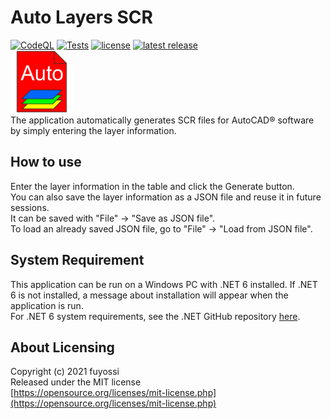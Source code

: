 # Auto Layers SCR
[![CodeQL](https://github.com/fuyossi/Auto-Layers-SCR/actions/workflows/codeql-analysis.yml/badge.svg)](https://github.com/fuyossi/Auto-Layers-SCR/actions/workflows/codeql-analysis.yml)
[![Tests](https://github.com/fuyossi/Auto-Layers-SCR/actions/workflows/dotnet.yml/badge.svg)](https://github.com/fuyossi/Auto-Layers-SCR/actions/workflows/dotnet.yml)
[![license](https://img.shields.io/github/license/fuyossi/Auto-Layers-SCR)](https://github.com/fuyossi/Auto-Layers-SCR/blob/main/LICENSE)
[![latest release](https://img.shields.io/github/v/release/fuyossi/Auto-Layers-SCR?label=latest%20release)](https://github.com/fuyossi/Auto-Layers-SCR/releases/latest)  
<img src="https://raw.githubusercontent.com/fuyossi/Auto-Layers-SCR/main/Auto%20Layers%20SCR/Resources/icon.png" width="100px">  
The application automatically generates SCR files for AutoCAD® software by simply entering the layer information.

## How to use
Enter the layer information in the table and click the Generate button.  
You can also save the layer information as a JSON file and reuse it in future sessions.  
It can be saved with "File" -> "Save as JSON file".  
To load an already saved JSON file, go to "File" -> "Load from JSON file".

## System Requirement
This application can be run on a Windows PC with .NET 6 installed. If .NET 6 is not installed, a message about installation will appear when the application is run.  
For .NET 6 system requirements, see the .NET GitHub repository [here](https://github.com/dotnet/core/blob/main/release-notes/6.0/supported-os.md).

## About Licensing
Copyright (c) 2021 fuyossi  
Released under the MIT license  
[https://opensource.org/licenses/mit-license.php](https://opensource.org/licenses/mit-license.php)
